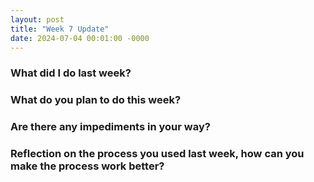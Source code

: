 ```yaml
---
layout: post
title: "Week 7 Update"
date: 2024-07-04 00:01:00 -0000
---
```


### What did I do last week?

### What do you plan to do this week?

### Are there any impediments in your way?

### Reflection on the process you used last week, how can you make the process work better?
